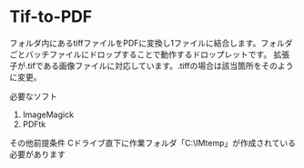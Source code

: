 # Tif-to-PDF
フォルダ内にあるtiffファイルをPDFに変換し1ファイルに結合します。フォルダごとバッチファイルにドロップすることで動作するドロップレットです。
拡張子が.tifである画像ファイルに対応しています。.tiffの場合は該当箇所をそのように変更。

必要なソフト
1) ImageMagick
2) PDFtk

その他前提条件
Cドライブ直下に作業フォルダ「C:\IMtemp」が作成されている必要があります
